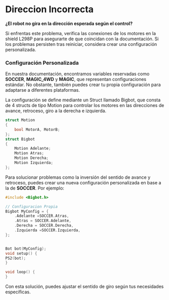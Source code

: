 # Direccion Incorrecta

**¿El robot no gira en la dirección esperada según el control?**

Si enfrentas este problema, verifica las conexiones de los motores en la shield L298P para asegurarte de que coincidan con la documentación. Si los problemas persisten tras reiniciar, considera crear una configuración personalizada.

### Configuración Personalizada

En nuestra documentación, encontramos variables reservadas como **SOCCER**, **MAGIC_4WD** y **MAGIC**, que representan configuraciones estándar. No obstante, también puedes crear tu propia configuración para adaptarse a diferentes plataformas.

La configuración se define mediante un Struct llamado Bigbot, que consta de 4 structs de tipo Motion para controlar los motores en las direcciones de avance, retroceso, giro a la derecha e izquierda.

```c
struct Motion
{
	bool MotorA, MotorB;
};
struct Bigbot
{
    Motion Adelante;
	Motion Atras;
	Motion Derecha;
	Motion Izquierda;
};
```
Para solucionar problemas como la inversión del sentido de avance y retroceso, puedes crear una nueva configuración personalizada en base a la de **SOCCER**. Por ejemplo:
```c
#include <Bigbot.h>

// Configuracion Propia
Bigbot MyConfig = {
    .Adelante =SOCCER.Atras, 
    .Atras = SOCCER.Adelante, 
    .Derecha = SOCCER.Derecha, 
    .Izquierda =SOCCER.Izquierda, 
}; 


Bot bot(MyConfig);
void setup() {
PS2(bot);
}

void loop() {
}
```

Con esta solución, puedes ajustar el sentido de giro según tus necesidades específicas.
